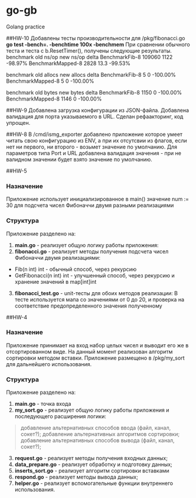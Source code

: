 # go-gb
Golang practice

##HW-10 
Добавлены тесты производительности для /pkg/fibonacci.go
__go test -bench=. -benchtime 100x -benchmem__
При сравнении обычного теста и теста с b.ResetTimer(), получены следующие результаты.
benchmark             old ns/op     new ns/op     delta
BenchmarkFib-8        109060        1122          -98.97%
BenchmarkMapped-8     2828          13.3          -99.53%

benchmark             old allocs     new allocs     delta
BenchmarkFib-8        5              0              -100.00%
BenchmarkMapped-8     5              0              -100.00%

benchmark             old bytes     new bytes     delta
BenchmarkFib-8        1150          0             -100.00%
BenchmarkMapped-8     1146          0             -100.00%

##HW-9
Добавлена загрузка конфигурации из JSON-файла.
Добавлена валидация для порта указываемого в URL.
Сделан рефаакторинг, код упрощен.

##HW-8
В /cmd/ismg_exporter добавлено приложение которое умеет читать свою конфигурацию из ENV, а при их отсутсвии из флагов, если нет ни первого, ни второго - возьмет значение по умолчанию.
Для параметров типа Port и URL добавлена валидация значения - при не валидном значении будет взято значение по умолчанию.

##HW-5
### Назначение
Приложение использует инициализированное в main() значение num := 30 для подсчета чисел Фибоначчи двумя разными реализациями

### Структура
Приложение разделено на:
1. **main.go** - реализует общую логику работы приложения:
2. **fibonacci.go** - реализует методы получения подсчета чисел Фибоначчи двумя реализациями:
- Fib(n int) int - обычный способ, через рекурсию
- GetFibonacci(n int) int - улучшенный способ, через рекурсию и хранение значений в map[int]int
3. **fibonacci_test.go** - unit-тесты для обоих методов реализации:
В тесте используется мапа со значениями от 0 до 20, и проверка на соответствие предопределенного значения полученному 

##HW-4
### Назначение
Приложение принимает на вход набор целых чисел и выводит его же в отсортированном виде. На данный момент реализован алгоритм сортировки методом вставки.
Приложение размещено в /pkg/my_sort для дальнейшего использования.

### Структура
Приложение разделено на:
1. **main.go** - точка входа 
2. **my_sort.go** - реализует общую логику работы приложения и последующего расширения логики: 
> добавление альтернативных способов ввода (файл, канал, сокет?);
> добавление альтернативных алгоритмов сортировки;
> добавление альтернативных способов вывода (файл, канал, сокет?);

3. **request.go** - реализует методы получения входных данных;
4. **data_prepare.go** - реализует обработку и подготовку данных;
5. **inserts_sort.go** - реализует алгоритм сортировки вставками
6. **respond.go** - реализует методы вывода данных;
7. **helper.go** - реализует вспомогательные функции внутреннего использования.
